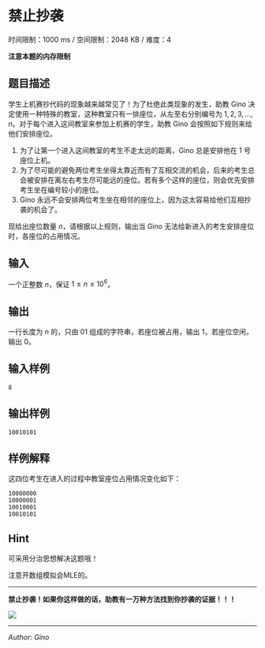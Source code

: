 # 禁止抄袭

时间限制：1000 ms / 空间限制：2048 KB / 难度：4

**注意本题的内存限制**

## 题目描述

学生上机赛抄代码的现象越来越常见了！为了杜绝此类现象的发生，助教 Gino 决定使用一种特殊的教室，这种教室只有一排座位，从左至右分别编号为 $1, 2, 3, ..., n$。对于每个进入这间教室来参加上机赛的学生，助教 Gino 会按照如下规则来给他们安排座位。

1. 为了让第一个进入这间教室的考生不走太远的距离，Gino 总是安排他在 $1$ 号座位上机。
2. 为了尽可能的避免两位考生坐得太靠近而有了互相交流的机会，后来的考生总会被安排在离左右考生尽可能远的座位。若有多个这样的座位，则会优先安排考生坐在编号较小的座位。
3. Gino 永远不会安排两位考生坐在相邻的座位上，因为这太容易给他们互相抄袭的机会了。

现给出座位数量 $n$，请根据以上规则，输出当 Gino 无法给新进入的考生安排座位时，各座位的占用情况。

## 输入

一个正整数 $n$，保证 $1 \le n \le 10^6$。

## 输出

一行长度为 $n$ 的，只由 $01$ 组成的字符串，若座位被占用，输出 $1$，若座位空闲，输出 $0$。

## 输入样例

    8

## 输出样例

    10010101

## 样例解释

这四位考生在进入的过程中教室座位占用情况变化如下：

    10000000
    10000001
    10010001
    10010101

## Hint

可采用分治思想解决这题哦！

注意开数组模拟会MLE的。

---
**禁止抄袭！如果你这样做的话，助教有一万种方法找到你抄袭的证据！！！**

![](https://i.imgs.ovh/2023/10/17/r4YGp.jpeg)

---
*Author: Gino*
